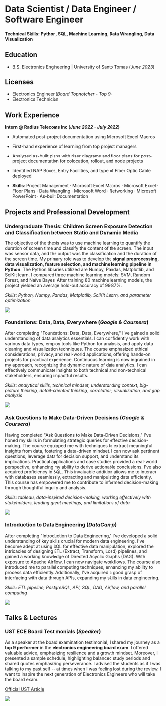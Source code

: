 # Data Scientist / Data Engineer / Software Engineer

#### Technical Skills: Python, SQL, Machine Learning, Data Wrangling, Data Visualization

## Education
- B.S. Electronics Engineering | University of Santo Tomas (_June 2023_)

## Licenses
- Electronics Engineer (_Board Topnotcher - Top 9_)
- Electronics Technician

## Work Experience
**Intern @ Radius Telecoms Inc (_June 2022 - July 2022_)**
- Automated post-project documentation using Microsoft Excel Macros 
- First-hand experience of learning from top project managers
- Analyzed as-built plans with riser diagrams and floor plans for post-project documentation for colocation, rollout, and node projects
- Identified NAP Boxes, Entry Facilities, and type of Fiber Optic Cable deployed

- **Skills**: Project Management · Microsoft Excel Macros · Microsoft Excel · Floor Plans · Data Wrangling · Microsoft Word · Networking · Microsoft PowerPoint · As-built Documentation

## Projects and Professional Development
### Undergraduate Thesis: Children Screen Exposure Detection and Classification between Static and Dynamic Media


The objective of the thesis was to use machine learning to quantify the duration of screen time and classify the content of the screen. The input was sensor data, and the output was the classification and the duration of the screen time. My primary role was to develop the **signal preprocessing, data visualization, feature selection, and machine learning pipeline in Python**. The Python libraries utilized are Numpy, Pandas, Matplotlib, and SciKit learn. I compared three machine learning models: SVM, Random Forest, and Naïve Bayes. After training 80 machine learning models, the project yielded an average hold-out accuracy of 99.87%.

_Skills: Python, Numpy, Pandas, Matplotlib, SciKit Learn, and parameter optimization_

![](/assets/Thesis.png)


### Foundations: Data, Data, Everywhere (_Google & Coursera_)


After completing "Foundations: Data, Data, Everywhere," I've gained a solid understanding of data analytics essentials. I can confidently work with various data types, employ tools like Python for analysis, and apply data cleaning and visualization techniques. The course emphasized ethical considerations, privacy, and real-world applications, offering hands-on projects for practical experience. Continuous learning is now ingrained in my approach, recognizing the dynamic nature of data analytics. I can effectively communicate insights to both technical and non-technical stakeholders, ensuring impactful results.

_Skills: analytical skills, technical mindset, understanding context, big-picture thinking, detail-oriented thinking, correlation, visualization, and gap analysis_


![](/assets/G2.png)

### Ask Questions to Make Data-Driven Decisions (_Google & Coursera_)

Having completed "Ask Questions to Make Data-Driven Decisions," I've honed my skills in formulating strategic queries for effective decision-making. The course equipped me with techniques to extract meaningful insights from data, fostering a data-driven mindset. I can now ask pertinent questions, leverage data for decision support, and understand its implications. Practical applications and case studies provided a real-world perspective, enhancing my ability to derive actionable conclusions. I've also acquired proficiency in SQL. This invaluable addition allows me to interact with databases seamlessly, extracting and manipulating data efficiently. This course has empowered me to contribute to informed decision-making through thoughtful inquiry and analysis.

_Skills: tableau, data-inspired decision-making, working effectively with stakeholders, leading great meetings, and limitations of data_


![](/assets/G1.png)

### Introduction to Data Engineering (_DataCamp_)


After completing "Introduction to Data Engineering," I've developed a solid understanding of key skills crucial for modern data engineering. I've become adept at using SQL for effective data manipulation, explored the intricacies of designing ETL (Extract, Transform, Load) pipelines, and gained a working knowledge of Directed Acyclic Graphs (DAG). With exposure to Apache Airflow, I can now navigate workflows. The course also introduced me to parallel computing techniques, enhancing my ability to process data efficiently. Additionally, I've acquired a good grasp of interfacing with data through APIs, expanding my skills in data engineering.

_Skills: ETL pipeline, PostgreSQL, API, SQL, DAG, Airflow, and parallel computing_


![](/assets/DataCamp.png)

## Talks & Lectures
### UST ECE Board Testimonials (_Speaker_)

As a speaker at the board examination testimonial, I shared my journey as a **top 9 performer** in the **electronics engineering board exam**. I offered valuable advice, emphasizing resilience and a growth mindset. Moreover, I presented a sample schedule, highlighting balanced study periods and shared quotes emphasizing perseverance. I advised the students as if I was talking to my past self -- at times when I was feeling lost during the review. I want to inspire the next generation of Electronics Engineers who will take the board exam.


[Official UST Article](https://varsitarian.net/news/20231027/thomasians-snag-spots-in-october-2023-electronics-boards)



![](/assets/Talk.jpeg)

